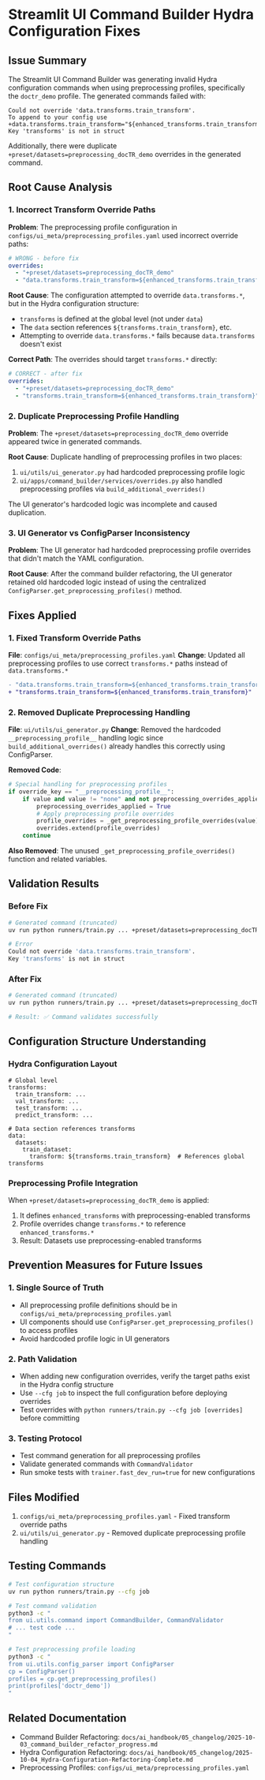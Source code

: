 # Streamlit UI Command Builder Hydra Configuration Fixes

## Issue Summary
The Streamlit UI Command Builder was generating invalid Hydra configuration commands when using preprocessing profiles, specifically the `doctr_demo` profile. The generated commands failed with:

```
Could not override 'data.transforms.train_transform'.
To append to your config use +data.transforms.train_transform="${enhanced_transforms.train_transform}"
Key 'transforms' is not in struct
```

Additionally, there were duplicate `+preset/datasets=preprocessing_docTR_demo` overrides in the generated command.

## Root Cause Analysis

### 1. Incorrect Transform Override Paths
**Problem**: The preprocessing profile configuration in `configs/ui_meta/preprocessing_profiles.yaml` used incorrect override paths:
```yaml
# WRONG - before fix
overrides:
  - "+preset/datasets=preprocessing_docTR_demo"
  - "data.transforms.train_transform=${enhanced_transforms.train_transform}"  # ❌ Wrong path
```

**Root Cause**: The configuration attempted to override `data.transforms.*`, but in the Hydra configuration structure:
- `transforms` is defined at the global level (not under `data`)
- The `data` section references `${transforms.train_transform}`, etc.
- Attempting to override `data.transforms.*` fails because `data.transforms` doesn't exist

**Correct Path**: The overrides should target `transforms.*` directly:
```yaml
# CORRECT - after fix
overrides:
  - "+preset/datasets=preprocessing_docTR_demo"
  - "transforms.train_transform=${enhanced_transforms.train_transform}"  # ✅ Correct path
```

### 2. Duplicate Preprocessing Profile Handling
**Problem**: The `+preset/datasets=preprocessing_docTR_demo` override appeared twice in generated commands.

**Root Cause**: Duplicate handling of preprocessing profiles in two places:
1. `ui/utils/ui_generator.py` had hardcoded preprocessing profile logic
2. `ui/apps/command_builder/services/overrides.py` also handled preprocessing profiles via `build_additional_overrides()`

The UI generator's hardcoded logic was incomplete and caused duplication.

### 3. UI Generator vs ConfigParser Inconsistency
**Problem**: The UI generator had hardcoded preprocessing profile overrides that didn't match the YAML configuration.

**Root Cause**: After the command builder refactoring, the UI generator retained old hardcoded logic instead of using the centralized `ConfigParser.get_preprocessing_profiles()` method.

## Fixes Applied

### 1. Fixed Transform Override Paths
**File**: `configs/ui_meta/preprocessing_profiles.yaml`
**Change**: Updated all preprocessing profiles to use correct `transforms.*` paths instead of `data.transforms.*`

```diff
- "data.transforms.train_transform=${enhanced_transforms.train_transform}"
+ "transforms.train_transform=${enhanced_transforms.train_transform}"
```

### 2. Removed Duplicate Preprocessing Handling
**File**: `ui/utils/ui_generator.py`
**Change**: Removed the hardcoded `__preprocessing_profile__` handling logic since `build_additional_overrides()` already handles this correctly using ConfigParser.

**Removed Code**:
```python
# Special handling for preprocessing profiles
if override_key == "__preprocessing_profile__":
    if value and value != "none" and not preprocessing_overrides_applied:
        preprocessing_overrides_applied = True
        # Apply preprocessing profile overrides
        profile_overrides = _get_preprocessing_profile_overrides(value)
        overrides.extend(profile_overrides)
    continue
```

**Also Removed**: The unused `_get_preprocessing_profile_overrides()` function and related variables.

## Validation Results

### Before Fix
```bash
# Generated command (truncated)
uv run python runners/train.py ... +preset/datasets=preprocessing_docTR_demo +preset/datasets=preprocessing_docTR_demo 'data.transforms.train_transform="${enhanced_transforms.train_transform}"' ...

# Error
Could not override 'data.transforms.train_transform'.
Key 'transforms' is not in struct
```

### After Fix
```bash
# Generated command (truncated)
uv run python runners/train.py ... +preset/datasets=preprocessing_docTR_demo 'transforms.train_transform="${enhanced_transforms.train_transform}"' ...

# Result: ✅ Command validates successfully
```

## Configuration Structure Understanding

### Hydra Configuration Layout
```
# Global level
transforms:
  train_transform: ...
  val_transform: ...
  test_transform: ...
  predict_transform: ...

# Data section references transforms
data:
  datasets:
    train_dataset:
      transform: ${transforms.train_transform}  # References global transforms
```

### Preprocessing Profile Integration
When `+preset/datasets=preprocessing_docTR_demo` is applied:
1. It defines `enhanced_transforms` with preprocessing-enabled transforms
2. Profile overrides change `transforms.*` to reference `enhanced_transforms.*`
3. Result: Datasets use preprocessing-enabled transforms

## Prevention Measures for Future Issues

### 1. Single Source of Truth
- All preprocessing profile definitions should be in `configs/ui_meta/preprocessing_profiles.yaml`
- UI components should use `ConfigParser.get_preprocessing_profiles()` to access profiles
- Avoid hardcoded profile logic in UI generators

### 2. Path Validation
- When adding new configuration overrides, verify the target paths exist in the Hydra config structure
- Use `--cfg job` to inspect the full configuration before deploying overrides
- Test overrides with `python runners/train.py --cfg job [overrides]` before committing

### 3. Testing Protocol
- Test command generation for all preprocessing profiles
- Validate generated commands with `CommandValidator`
- Run smoke tests with `trainer.fast_dev_run=true` for new configurations

## Files Modified
1. `configs/ui_meta/preprocessing_profiles.yaml` - Fixed transform override paths
2. `ui/utils/ui_generator.py` - Removed duplicate preprocessing profile handling

## Testing Commands
```bash
# Test configuration structure
uv run python runners/train.py --cfg job

# Test command validation
python3 -c "
from ui.utils.command import CommandBuilder, CommandValidator
# ... test code ...
"

# Test preprocessing profile loading
python3 -c "
from ui.utils.config_parser import ConfigParser
cp = ConfigParser()
profiles = cp.get_preprocessing_profiles()
print(profiles['doctr_demo'])
"
```

## Related Documentation
- Command Builder Refactoring: `docs/ai_handbook/05_changelog/2025-10-03_command_builder_refactor_progress.md`
- Hydra Configuration Refactoring: `docs/ai_handbook/05_changelog/2025-10-04_Hydra-Configuration-Refactoring-Complete.md`
- Preprocessing Profiles: `configs/ui_meta/preprocessing_profiles.yaml`
